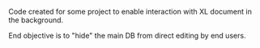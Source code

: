 Code created for some project to enable interaction with XL document in the background.

End objective is to "hide" the main DB from direct editing by end users.
